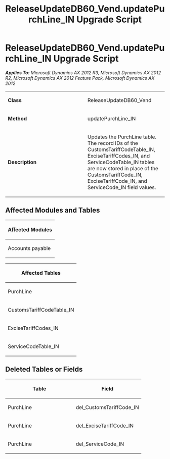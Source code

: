 ﻿---
title: ReleaseUpdateDB60_Vend.updatePurchLine_IN Upgrade Script
TOCTitle: ReleaseUpdateDB60_Vend.updatePurchLine_IN Upgrade Script
ms:assetid: f8dc6be7-610a-82f3-0bdc-a256b5b5ab6a
ms:mtpsurl: https://msdn.microsoft.com/en-us/library/JJ720046(v=AX.60)
ms:contentKeyID: 49712352
ms.date: 05/18/2015
mtps_version: v=AX.60
---

# ReleaseUpdateDB60\_Vend.updatePurchLine\_IN Upgrade Script 


_**Applies To:** Microsoft Dynamics AX 2012 R3, Microsoft Dynamics AX 2012 R2, Microsoft Dynamics AX 2012 Feature Pack, Microsoft Dynamics AX 2012_

<table>
<colgroup>
<col style="width: 50%" />
<col style="width: 50%" />
</colgroup>
<tbody>
<tr class="odd">
<td><p><strong>Class</strong></p></td>
<td><p>ReleaseUpdateDB60_Vend</p></td>
</tr>
<tr class="even">
<td><p><strong>Method</strong></p></td>
<td><p>updatePurchLine_IN</p></td>
</tr>
<tr class="odd">
<td><p><strong>Description</strong></p></td>
<td><p>Updates the PurchLine table. The record IDs of the CustomsTariffCodeTable_IN, ExciseTariffCodes_IN, and ServiceCodeTable_IN tables are now stored in place of the CustomsTariffCode_IN, ExciseTariffCode_IN, and ServiceCode_IN field values.</p></td>
</tr>
</tbody>
</table>


## Affected Modules and Tables

<table>
<colgroup>
<col style="width: 100%" />
</colgroup>
<thead>
<tr class="header">
<th><p>Affected Modules</p></th>
</tr>
</thead>
<tbody>
<tr class="odd">
<td><p>Accounts payable</p></td>
</tr>
</tbody>
</table>


<table>
<colgroup>
<col style="width: 100%" />
</colgroup>
<thead>
<tr class="header">
<th><p>Affected Tables</p></th>
</tr>
</thead>
<tbody>
<tr class="odd">
<td><p>PurchLine</p></td>
</tr>
<tr class="even">
<td><p>CustomsTariffCodeTable_IN</p></td>
</tr>
<tr class="odd">
<td><p>ExciseTariffCodes_IN</p></td>
</tr>
<tr class="even">
<td><p>ServiceCodeTable_IN</p></td>
</tr>
</tbody>
</table>


## Deleted Tables or Fields

<table>
<colgroup>
<col style="width: 50%" />
<col style="width: 50%" />
</colgroup>
<thead>
<tr class="header">
<th><p>Table</p></th>
<th><p>Field</p></th>
</tr>
</thead>
<tbody>
<tr class="odd">
<td><p>PurchLine</p></td>
<td><p>del_CustomsTariffCode_IN</p></td>
</tr>
<tr class="even">
<td><p>PurchLine</p></td>
<td><p>del_ExciseTariffCode_IN</p></td>
</tr>
<tr class="odd">
<td><p>PurchLine</p></td>
<td><p>del_ServiceCode_IN</p></td>
</tr>
</tbody>
</table>

  


